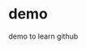 # demo
demo to learn github
<html>
<head>
<title>github</titile>
</head>
<body>
<h1>Hello world
</body>
</html>
